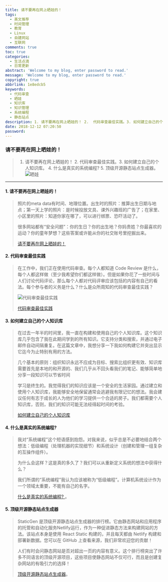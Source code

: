 ```yaml
---
title: 请不要再在网上晒娃的！
tags:
  - 美文推荐
  - 时间管理
  - 教育
  - Linux
  - 自建网站
  - 互联网
comments: true
toc: true
categories:
  - 生活点滴
  - 日常更新
abstract: 'Welcome to my blog, enter password to read.'
message: 'Welcome to my blog, enter password to read.'
copyright: true
abbrlink: 1e8edcb5
keywords:
  - 代码审查
  - 晒娃
  - 知识库
  - 知识管理
  - 系统编程
  - 静态站点
description: 1. 请不要再在网上晒娃的！ 2.  代码审查最佳实践。3. 如何建立自己的个人知识库。 4. 什么是真实的系统编程?  5. 顶级开源静态站点生成器。
date: 2018-12-12 07:20:50
password:
---
```

<script type="text/javascript" src="/js/src/bai.js"></script>

### 请不要再在网上晒娃的！
>  1. 请不要再在网上晒娃的！ 2.  代码审查最佳实践。3. 如何建立自己的个人知识库。 4. 什么是真实的系统编程?  5. 顶级开源静态站点生成器。
> ![晒娃](https://ws3.sinaimg.cn/large/006tNbRwgy1fy3ktw5n2yj30hs0a0dgf.jpg)

---
#### 1. 请不要再在网上晒娃的！
> 照片的meta data有时间、地理位置。出生时的照片：推算出生日期与地点；第一天上学的照片：是时候投放文具、课外兴趣班的广告了；在家里、小区里的照片：知道你家在哪了，可以进行绑票、恐吓活动了。
> 
> 很多网站都有“安全问题”：你的生日？你的出生地？你妈贵姓？你最喜欢的运动？你的童年梦想？这些答案或许能从你的社交账号里挖掘出来。
>
> [请不要再在网上晒娃的！](https://thenextweb.com/lifehacks/2018/11/12/dont-post-your-kid-online/)

#### 2. 代码审查最佳实践
> 在工作中，我们正在使用代码审查。每个人都知道 Code Review 是什么，每个人都这样做（至少我希望你们都这样做）。但是如果你花了一些时间与人们讨论代码评论，那么每个人都对代码评审应该包括的内容有自己的看法。每个参与者的义务是什么？什么是众所周知的代码审查最佳实践？
>
> ![代码审查最佳实践](https://ws4.sinaimg.cn/large/006tNbRwgy1fy3kz8hsj2j30kk0760u9.jpg)
>
> [代码审查最佳实践](https://programmerfriend.com/index.php/2018/12/10/code-review-best-practices/)

#### 3. 如何建立自己的个人知识库
> 在过去一年半的时间里，我一直在构建和使用自己的个人知识库。这个知识库几乎包含了我在此期间学到的所有知识。它支持分类和搜索，并通过电子邮件自动间隔重复。在这篇文章中，我想分享一下我如何构建它并突出显示它迄今为止特别有用的方法。
>
> 几个基本的原则：组织知识永远不应成为目标、搜索比组织更有效、知识库需要首先是本地的和开源的、我们几乎从不回头看我们的笔记、能够简单地分享一段知识可以节省时间
>
> 学习是终生的。我觉得我们的知识应该是一个安全的生活家园。通过建立和使用个人知识库，我能够安全地保留通常会逃避我有限记忆的想法。我会建议任何有志于成长的人为他们的学习提供一个合适的房子。我们都需要个人知识库，否则，我们的知识可能无法经得起时间的考验。
>
> [如何建立自己的个人知识库](https://dnote.io/blog/how-i-built-personal-knowledge-base-for-myself/)

#### 4. 什么是真实的系统编程? 
> 我对“系统编程”这个短语感到抱怨。对我来说，似乎总是不必要地结合两个想法：低级编程（处理机器的实现细节）和系统设计（创建和管理一组复杂的互操作组件）。
> 
> 为什么会这样？这是真的多久了？我们可以从重新定义系统的想法中获得什么？
> 
> 我们所谓的“系统编程”我认为应该被称为“低级编程”。计算机系统设计作为一个领域太重要，不能有自己的名字。
> 
> [什么是真实的系统编程? ](http://willcrichton.net/notes/systems-programming/)。

#### 5. 顶级开源静态站点生成器
>  StaticGen 是顶级开源静态站点生成器的排行榜。它由静态网站和应用程序的托管和自动化服务Netlify运行，作为一种促进静态方法来构建网站的方法。该站点本身是使用 React Static 构建的，并且每天都由 Netlify 构建和部署新数据。您可以在 GitHub 上查看来源，我们非常欢迎您的贡献！
>
>  人们有时会问静态网站是否对超出一页的内容有意义。这个排行榜突出了许多不同语言的顶级开源项目，这些项目使静态网站不仅可行，而且是创建复杂网站的有吸引力的选择！
>
> [顶级开源静态站点生成器](https://www.staticgen.com/)。




